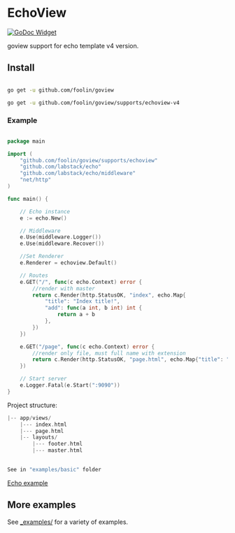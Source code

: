 # EchoView

[![GoDoc Widget]][GoDoc] 

goview support for echo template v4 version.

## Install
```bash

go get -u github.com/foolin/goview

go get -u github.com/foolin/goview/supports/echoview-v4

```

### Example

```go

package main

import (
	"github.com/foolin/goview/supports/echoview"
	"github.com/labstack/echo"
	"github.com/labstack/echo/middleware"
	"net/http"
)

func main() {

	// Echo instance
	e := echo.New()

	// Middleware
	e.Use(middleware.Logger())
	e.Use(middleware.Recover())

	//Set Renderer
	e.Renderer = echoview.Default()

	// Routes
	e.GET("/", func(c echo.Context) error {
		//render with master
		return c.Render(http.StatusOK, "index", echo.Map{
			"title": "Index title!",
			"add": func(a int, b int) int {
				return a + b
			},
		})
	})

	e.GET("/page", func(c echo.Context) error {
		//render only file, must full name with extension
		return c.Render(http.StatusOK, "page.html", echo.Map{"title": "Page file title!!"})
	})

	// Start server
	e.Logger.Fatal(e.Start(":9090"))
}

```

Project structure:
```go
|-- app/views/
    |--- index.html          
    |--- page.html
    |-- layouts/
        |--- footer.html
        |--- master.html
    

See in "examples/basic" folder
```

[Echo example](https://github.com/foolin/goview/tree/master/_examples/echo-v4)


           
## More examples

See [_examples/](https://github.com/foolin/goview/blob/master/_examples/) for a variety of examples.

[GoDoc]: https://godoc.org/github.com/foolin/goview/supports/echoview-v4
[GoDoc Widget]: https://godoc.org/github.com/foolin/goview/supports/echoview-v4?status.svg

